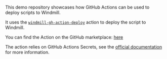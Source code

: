 This demo repository showcases how GitHub Actions can be used to deploy scripts
to Windmill.

It uses the 
[`windmill-gh-action-deploy`](https://github.com/windmill-labs/windmill-gh-action-deploy)
action to deploy the script to Windmill.

You can find the Action on the GitHub marketplace: 
[here](https://github.com/marketplace/actions/deploy-to-windmill-dev)

The action relies on GitHub Actions Secrets, see the 
[official documentation](https://docs.github.com/en/rest/actions/secrets) for
more information.